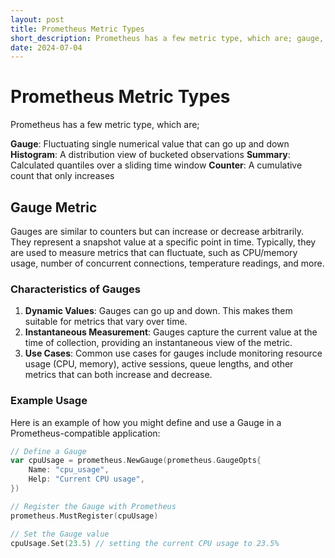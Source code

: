 ```yaml
---
layout: post
title: Prometheus Metric Types
short_description: Prometheus has a few metric type, which are; gauge, historgram, summary, counter...
date: 2024-07-04
---
```


# Prometheus Metric Types

Prometheus has a few metric type, which are;

**Gauge**: Fluctuating single numerical value that can go up and down
**Histogram**: A distribution view of bucketed observations
**Summary**: Calculated quantiles over a sliding time window
**Counter**: A cumulative count that only increases

## Gauge Metric

Gauges are similar to counters but can increase or decrease arbitrarily. They represent a snapshot value at a specific point in time. Typically, they are used to measure metrics that can fluctuate, such as CPU/memory usage, number of concurrent connections, temperature readings, and more.

### Characteristics of Gauges

1. **Dynamic Values**: Gauges can go up and down. This makes them suitable for metrics that vary over time.
2. **Instantaneous Measurement**: Gauges capture the current value at the time of collection, providing an instantaneous view of the metric.
3. **Use Cases**: Common use cases for gauges include monitoring resource usage (CPU, memory), active sessions, queue lengths, and other metrics that can both increase and decrease.

### Example Usage

Here is an example of how you might define and use a Gauge in a Prometheus-compatible application:

```go
// Define a Gauge
var cpuUsage = prometheus.NewGauge(prometheus.GaugeOpts{
    Name: "cpu_usage",
    Help: "Current CPU usage",
})

// Register the Gauge with Prometheus
prometheus.MustRegister(cpuUsage)

// Set the Gauge value
cpuUsage.Set(23.5) // setting the current CPU usage to 23.5%
